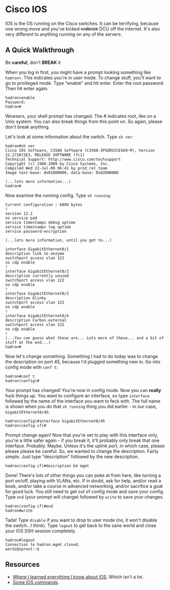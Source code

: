 # Cisco IOS

IOS is the OS running on the Cisco switches. It can be terrifying, because one
wrong move and you've kicked ~~redbrick~~ DCU off the internet. It's also very
different to anything running on any of the servers.

## A Quick Walkthrough

Be **careful**, don't **BREAK** it

When you log in first, you might have a prompt looking something like `hadron>`.
This indicates you're in user mode. To change stuff, you'll want to go to
privileged mode. Type "enable" and hit enter. Enter the root password. Then hit
enter again.

```text
hadron>enable
Password:
hadron#
```

Wowsers, your shell prompt has changed. The # indicates root, like on a Unix
system. You can also break things from this point on. So again, please don't
break anything.

Let's look at some information about the switch. Type `sh ver`:

```text
hadron#sh ver
Cisco IOS Software, C3560 Software (C3560-IPSERVICESK9-M), Version 12.2(50)SE3, RELEASE SOFTWARE (fc1)
Technical Support: http://www.cisco.com/techsupport
Copyright (c) 1986-2009 by Cisco Systems, Inc.
Compiled Wed 22-Jul-09 06:41 by prod_rel_team
Image text-base: 0x01000000, data-base: 0x02D00000

(...lots more information...)
hadron#
```

Now examine the running config. Type `sh running`:

```text
Current configuration : 6889 bytes
!
version 12.2
no service pad
service timestamps debug uptime
service timestamps log uptime
service password-encryption

(...lots more information, until you get to...)

interface GigabitEthernet0/1
description link to enzyme
switchport access vlan 122
no cdp enable
!
interface GigabitEthernet0/2
description currently unused
switchport access vlan 122
no cdp enable
!
interface GigabitEthernet0/3
description blinky
switchport access vlan 122
no cdp enable
!
interface GigabitEthernet0/4
description Carbon.external
switchport access vlan 122
no cdp enable
!
(...You can guess what these are... Lots more of these... and a bit of stuff at the end...)
hadron#
```

Now let's change something. Something I had to do today was to change the
description on port 45, because I'd plugged something new in. Go into config
mode with `conf t`:

```text
hadron#conf t
hadron(config)#
```

Your prompt has changed! You're now in config mode. Now you can **really** fuck
things up. You want to configure an interface, so type `interface` followed by
the name of the interface you want to feck with. The full name is shown when you
do that `sh running` thing you did earlier - in our case, `GigabitEthernet0/45`:

```text
hadron(config)#interface GigabitEthernet0/45
hadron(config-if)#
```

Prompt change again! Now that you're set to play with this interface only,
you're a little safer again - if you break it, it'll probably only break that
one interface. Probably. Maybe. Unless it's the uplink port, in which case,
please please please be careful. So, we wanted to change the description. Fairly
simple. Just type "description" followed by the new description.

```text
hadron(config-if)#description b4 mgmt
```

Done! There's lots of other things you can poke at from here, like turning a
port on/off, playing with VLANs, etc. If in doubt, ask for help, and/or read a
book, and/or take a course in advanced networking, and/or sacrifice a goat for
good luck. You still need to get out of config mode and save your config. Type
`end` (your prompt will change) followed by `write` to save your changes.

```text
hadron(config-if)#end
hadron#write
```

Tada! Type `disable` if you want to drop to user mode (no, it won't disable the
switch...I think). Type `logout` to get back to the sane world and close your
IOS SSH session completely.

```text
hadron#logout
Connection to hadron.mgmt closed.
werdz@sprout:~$
```

## Resources

- [Where I learned everything I know about IOS](http://eirik.sier.no/cisco-ios-cheat-sheet/).
  Which isn't a lot.
- [Some IOS commands](http://www.pantz.org/software/ios/ioscommands.html).
